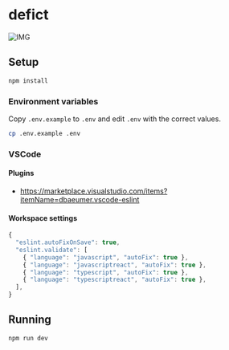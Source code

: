 # defict

![IMG](https://i.imgur.com/cm7eMGb.gif)

## Setup

```bash
npm install
```

### Environment variables

Copy `.env.example` to `.env` and edit `.env` with the correct values.

```bash
cp .env.example .env
```

### VSCode

#### Plugins

- https://marketplace.visualstudio.com/items?itemName=dbaeumer.vscode-eslint

#### Workspace settings

```javascript
{
  "eslint.autoFixOnSave": true,
  "eslint.validate": [
    { "language": "javascript", "autoFix": true },
    { "language": "javascriptreact", "autoFix": true },
    { "language": "typescript", "autoFix": true },
    { "language": "typescriptreact", "autoFix": true },
  ],
}
```

## Running

```bash
npm run dev
```
